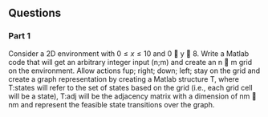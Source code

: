 <script src="https://cdn.mathjax.org/mathjax/latest/MathJax.js?config=TeX-AMS-MML_HTMLorMML" type="text/javascript"></script>
<script type="text/x-mathjax-config">
  MathJax.Hub.Config({
    tex2jax: {
      inlineMath: [ ['$','$'], ["\\(","\\)"] ],
      processEscapes: true
    }
  });
</script>

## Questions

### Part 1 

Consider a 2D environment with $0 \le x \le 10$ and 0  y  8. Write a Matlab code that
will get an arbitrary integer input (n;m) and create an n  m grid on the environment. Allow actions
fup; right; down; left; stay on the grid and create a graph representation by creating a Matlab structure T,
where T:states will refer to the set of states based on the grid (i.e., each grid cell will be a state), T:adj will
be the adjacency matrix with a dimension of nm  nm and represent the feasible state transitions over the
graph.
